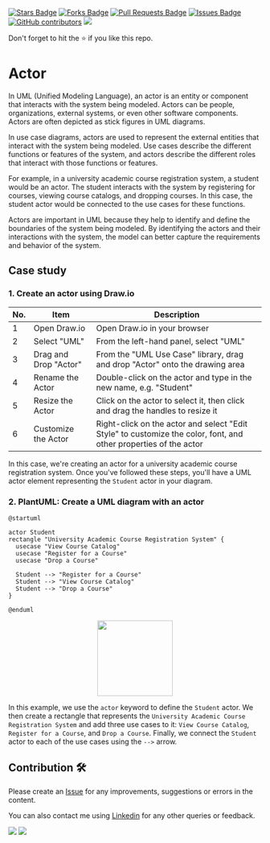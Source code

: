 <a href="https://github.com/drshahizan/software-engineering/stargazers"><img src="https://img.shields.io/github/stars/drshahizan/software-engineering" alt="Stars Badge"/></a>
<a href="https://github.com/drshahizan/software-engineering/network/members"><img src="https://img.shields.io/github/forks/drshahizan/software-engineering" alt="Forks Badge"/></a>
<a href="https://github.com/drshahizan/software-engineering/pulls"><img src="https://img.shields.io/github/issues-pr/drshahizan/software-engineering" alt="Pull Requests Badge"/></a>
<a href="https://github.com/drshahizan/software-engineering"><img src="https://img.shields.io/github/issues/drshahizan/software-engineering" alt="Issues Badge"/></a>
<a href="https://github.com/drshahizan/software-engineering/graphs/contributors"><img alt="GitHub contributors" src="https://img.shields.io/github/contributors/drshahizan/software-engineering?color=2b9348"></a>
![](https://visitor-badge.glitch.me/badge?page_id=drshahizan/software-engineering)

Don't forget to hit the :star: if you like this repo.

# Actor
In UML (Unified Modeling Language), an actor is an entity or component that interacts with the system being modeled. Actors can be people, organizations, external systems, or even other software components. Actors are often depicted as stick figures in UML diagrams.

In use case diagrams, actors are used to represent the external entities that interact with the system being modeled. Use cases describe the different functions or features of the system, and actors describe the different roles that interact with those functions or features.

For example, in a university academic course registration system, a student would be an actor. The student interacts with the system by registering for courses, viewing course catalogs, and dropping courses. In this case, the student actor would be connected to the use cases for these functions.

Actors are important in UML because they help to identify and define the boundaries of the system being modeled. By identifying the actors and their interactions with the system, the model can better capture the requirements and behavior of the system.

## Case study

### 1. Create an actor using Draw.io

| No. | Item | Description |
| --- | --- | --- |
| 1 | Open Draw.io | Open Draw.io in your browser |
| 2 | Select "UML" | From the left-hand panel, select "UML" |
| 3 | Drag and Drop "Actor" | From the "UML Use Case" library, drag and drop "Actor" onto the drawing area |
| 4 | Rename the Actor | Double-click on the actor and type in the new name, e.g. "Student" |
| 5 | Resize the Actor | Click on the actor to select it, then click and drag the handles to resize it |
| 6 | Customize the Actor | Right-click on the actor and select "Edit Style" to customize the color, font, and other properties of the actor |

In this case, we're creating an actor for a university academic course registration system. Once you've followed these steps, you'll have a UML actor element representing the `Student` actor in your diagram.

### 2. PlantUML: Create a UML diagram with an actor

```puml
@startuml

actor Student
rectangle "University Academic Course Registration System" {
  usecase "View Course Catalog"
  usecase "Register for a Course"
  usecase "Drop a Course"
  
  Student --> "Register for a Course"
  Student --> "View Course Catalog"
  Student --> "Drop a Course"
}

@enduml
```
<p align="center">
<img src="https://github.com/drshahizan/software-engineering/blob/main/materials/uml/images/actor.png"  height="150" />
</p>

In this example, we use the `actor` keyword to define the `Student` actor. We then create a rectangle that represents the `University Academic Course Registration System` and add three use cases to it: `View Course Catalog`, `Register for a Course`, and `Drop a Course`. Finally, we connect the `Student` actor to each of the use cases using the `-->` arrow.

## Contribution 🛠️
Please create an [Issue](https://github.com/drshahizan/software-engineering/issues) for any improvements, suggestions or errors in the content.

You can also contact me using [Linkedin](https://www.linkedin.com/in/drshahizan/) for any other queries or feedback.

![](https://komarev.com/ghpvc/?username=drshahizan&label=Views&color=0e75b6&style=flat)
![](https://hit.yhype.me/github/profile?user_id=81284918)


